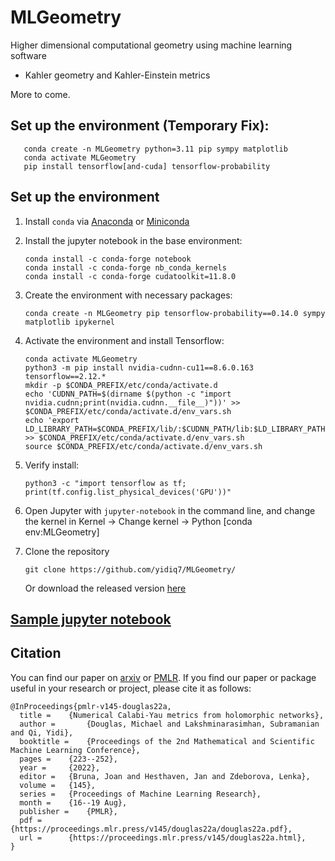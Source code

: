 # MLGeometry

Higher dimensional computational geometry using machine learning software 

- Kahler geometry and Kahler-Einstein metrics

More to come.
## Set up the environment (Temporary Fix):
       conda create -n MLGeometry python=3.11 pip sympy matplotlib
       conda activate MLGeometry
       pip install tensorflow[and-cuda] tensorflow-probability
## Set up the environment

1. Install `conda` via [Anaconda](https://www.anaconda.com/) or [Miniconda](https://docs.conda.io/en/latest/miniconda.html)

2. Install the jupyter notebook in the base environment:

       conda install -c conda-forge notebook
       conda install -c conda-forge nb_conda_kernels
       conda install -c conda-forge cudatoolkit=11.8.0


4. Create the environment with necessary packages:

       conda create -n MLGeometry pip tensorflow-probability==0.14.0 sympy matplotlib ipykernel

5. Activate the environment and install Tensorflow:

       conda activate MLGeometry
       python3 -m pip install nvidia-cudnn-cu11==8.6.0.163 tensorflow==2.12.*
       mkdir -p $CONDA_PREFIX/etc/conda/activate.d
       echo 'CUDNN_PATH=$(dirname $(python -c "import nvidia.cudnn;print(nvidia.cudnn.__file__)"))' >> $CONDA_PREFIX/etc/conda/activate.d/env_vars.sh
       echo 'export LD_LIBRARY_PATH=$CONDA_PREFIX/lib/:$CUDNN_PATH/lib:$LD_LIBRARY_PATH' >> $CONDA_PREFIX/etc/conda/activate.d/env_vars.sh
       source $CONDA_PREFIX/etc/conda/activate.d/env_vars.sh

6. Verify install:
   
       python3 -c "import tensorflow as tf; print(tf.config.list_physical_devices('GPU'))"

7. Open Jupyter with `jupyter-notebook` in the command line, and change the kernel in Kernel -> Change kernel -> Python [conda env:MLGeometry]

8. Clone the repository

       git clone https://github.com/yidiq7/MLGeometry/

   Or download the released version [here](https://github.com/yidiq7/MLGeometry/releases) 

## [Sample jupyter notebook](https://github.com/yidiq7/MLGeometry/blob/master/Guide.ipynb)

<!--## [Leaderboard](https://github.com/yidiq7/MLGeometry/blob/master/Leaderboard.md)-->

## Citation

You can find our paper on [arxiv](https://arxiv.org/abs/2012.04797) or [PMLR](https://proceedings.mlr.press/v145/douglas22a.html). 
If you find our paper or package useful in your research or project, please cite it as follows:

```
@InProceedings{pmlr-v145-douglas22a,
  title = 	 {Numerical Calabi-Yau metrics from holomorphic networks},
  author =       {Douglas, Michael and Lakshminarasimhan, Subramanian and Qi, Yidi},
  booktitle = 	 {Proceedings of the 2nd Mathematical and Scientific Machine Learning Conference},
  pages = 	 {223--252},
  year = 	 {2022},
  editor = 	 {Bruna, Joan and Hesthaven, Jan and Zdeborova, Lenka},
  volume = 	 {145},
  series = 	 {Proceedings of Machine Learning Research},
  month = 	 {16--19 Aug},
  publisher =    {PMLR},
  pdf = 	 {https://proceedings.mlr.press/v145/douglas22a/douglas22a.pdf},
  url = 	 {https://proceedings.mlr.press/v145/douglas22a.html},
}
```
